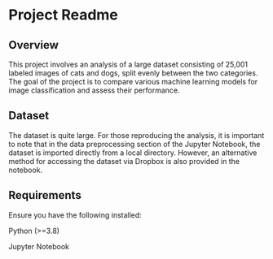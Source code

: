 # Project Readme

## Overview

This project involves an analysis of a large dataset consisting of 25,001 labeled images of cats and dogs, split evenly between the two categories. 
The goal of the project is to compare various machine learning models for image classification and assess their performance.

## Dataset

The dataset is quite large. For those reproducing the analysis, it is important to note that in the data preprocessing section of the Jupyter Notebook, the dataset is imported directly from a local directory.
However, an alternative method for accessing the dataset via Dropbox is also provided in the notebook.

## Requirements

Ensure you have the following installed:

Python (>=3.8)

Jupyter Notebook

